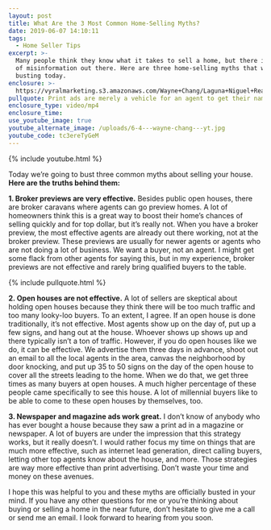 ```yaml
---
layout: post
title: What Are the 3 Most Common Home-Selling Myths?
date: 2019-06-07 14:10:11
tags:
  - Home Seller Tips
excerpt: >-
  Many people think they know what it takes to sell a home, but there is a lot
  of misinformation out there. Here are three home-selling myths that we’re
  busting today.
enclosure: >-
  https://vyralmarketing.s3.amazonaws.com/Wayne+Chang/Laguna+Niguel+Real+Estate-+What+Are+the+3+Most+Common+Home-Selling+Myths_.mp4
pullquote: Print ads are merely a vehicle for an agent to get their name out there.
enclosure_type: video/mp4
enclosure_time:
use_youtube_image: true
youtube_alternate_image: /uploads/6-4---wayne-chang---yt.jpg
youtube_code: tc3ereTyGeM
---
```


{% include youtube.html %}

Today we’re going to bust three common myths about selling your house. **Here are the truths behind them:**

**1\. Broker previews are very effective.** Besides public open houses, there are broker caravans where agents can go preview homes. A lot of homeowners think this is a great way to boost their home’s chances of selling quickly and for top dollar, but it’s really not. When you have a broker preview, the most effective agents are already out there working, not at the broker preview. These previews are usually for newer agents or agents who are not doing a lot of business. We want a buyer, not an agent. I might get some flack from other agents for saying this, but in my experience, broker previews are not effective and rarely bring qualified buyers to the table.

{% include pullquote.html %}

**2\. Open houses are not effective.** A lot of sellers are skeptical about holding open houses because they think there will be too much traffic and too many looky-loo buyers. To an extent, I agree. If an open house is done traditionally, it’s not effective. Most agents show up on the day of, put up a few signs, and hang out at the house. Whoever shows up shows up and there typically isn’t a ton of traffic. However, if you do open houses like we do, it can be effective. We advertise them three days in advance, shoot out an email to all the local agents in the area, canvas the neighborhood by door knocking, and put up 35 to 50 signs on the day of the open house to cover all the streets leading to the home. When we do that, we get three times as many buyers at open houses. A much higher percentage of these people came specifically to see this house. A lot of millennial buyers like to be able to come to these open houses by themselves, too.

**3\. Newspaper and magazine ads work great.** I don’t know of anybody who has ever bought a house because they saw a print ad in a magazine or newspaper. A lot of buyers are under the impression that this strategy works, but it really doesn’t. I would rather focus my time on things that are much more effective, such as internet lead generation, direct calling buyers, letting other top agents know about the house, and more. Those strategies are way more effective than print advertising. Don’t waste your time and money on these avenues.

I hope this was helpful to you and these myths are officially busted in your mind. If you have any other questions for me or you’re thinking about buying or selling a home in the near future, don’t hesitate to give me a call or send me an email. I look forward to hearing from you soon.